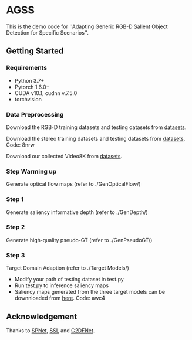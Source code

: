 # AGSS
This is the demo code for ''Adapting Generic RGB-D Salient Object Detection for Specific Scenarios''.

## Getting Started
### Requirements
* Python 3.7+
* Pytorch 1.6.0+
* CUDA v10.1, cudnn v.7.5.0
* torchvision

### Data Preprocessing
Download the RGB-D training datasets and testing datasets from [datasets](https://github.com/jiwei0921/RGBD-SOD-datasets).

Download the stereo training datasets and testing datasets from [datasets](https://pan.baidu.com/s/1ukuVfK51NuxZU_TsqLVS4A?pwd=8nrw). Code: 8nrw

Download our collected Video8K from [datasets](https://github.com/jiwei0921/RGBD-SOD-datasets).

### Step Warming up
Generate optical flow maps (refer to ./GenOpticalFlow/)

### Step 1
Generate saliency informative depth (refer to ./GenDepth/)

### Step 2
Generate high-quality pseudo-GT (refer to ./GenPseudoGT/)

### Step 3 
Target Domain Adaption (refer to ./Target Models/)

* Modify your path of testing dataset in test.py
* Run test.py to inference saliency maps
* Saliency maps generated from the three target models can be downnloaded from [here](https://pan.baidu.com/s/1lqUZBuPEfZLmOJqIewu1jg?pwd=awc4). Code: awc4


## Acknowledgement 
Thanks to [SPNet](https://github.com/taozh2017/SPNet), [SSL](https://github.com/Xiaoqi-Zhao-DLUT/SSLSOD) and [C2DFNet](https://github.com/Zakeiswo/C2DFNet/tree/main).
